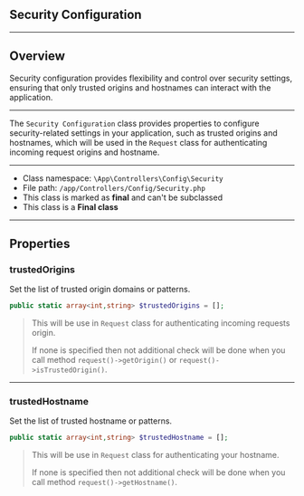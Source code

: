 ## Security Configuration

***

## Overview

Security configuration provides flexibility and control over security settings, ensuring that only trusted origins and hostnames can interact with the application.

***

The `Security Configuration` class provides properties to configure security-related settings in your application, such as trusted origins and hostnames, which will be used in the `Request` class for authenticating incoming request origins and hostname. 

***

* Class namespace: `\App\Controllers\Config\Security`
* File path: `/app/Controllers/Config/Security.php`
* This class is marked as **final** and can't be subclassed
* This class is a **Final class**

***
## Properties

### trustedOrigins

Set the list of trusted origin domains or patterns.

```php
public static array<int,string> $trustedOrigins = [];
```

> This will be use in `Request` class for authenticating incoming requests origin.
>
> If none is specified then not additional check will be done when you call method `request()->getOrigin()` or `request()->isTrustedOrigin()`.

***

### trustedHostname

Set the list of trusted hostname or patterns.

```php
public static array<int,string> $trustedHostname = [];
```

> This will be use in `Request` class for authenticating your hostname.
>
> If none is specified then not additional check will be done when you call method `request()->getHostname()`.
